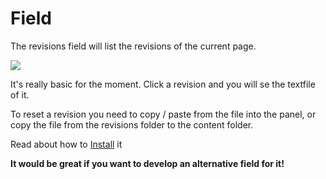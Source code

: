 # Field

The revisions field will list the revisions of the current page.

![](https://raw.githubusercontent.com/jenstornell/kirby-revisions/master/docs/field.png)

It's really basic for the moment. Click a revision and you will se the textfile of it.

To reset a revision you need to copy / paste from the file into the panel, or copy the file from the revisions folder to the content folder.

Read about how to [Install](https://github.com/jenstornell/kirby-revisions/blob/master/docs/INSTALL.md) it

**It would be great if you want to develop an alternative field for it!**